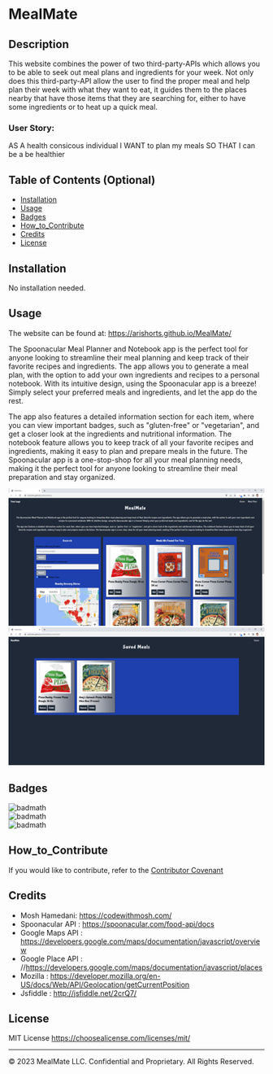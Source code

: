 # MealMate

## Description

This website combines the power of two third-party-APIs which allows you to be able to seek out meal plans and ingredients for your week. Not only does this third-party-API allow the user to find the proper meal and help plan their week with what they want to eat, it guides them to the places nearby that have those items that they are searching for, either to have some ingredients or to heat up a quick meal.

### User Story:

AS A health consicous individual
I WANT to plan my meals
SO THAT I can be a be healthier

## Table of Contents (Optional)

- [Installation](#installation)
- [Usage](#usage)
- [Badges](#badges)
- [How_to_Contribute](#how_to_contribute)
- [Credits](#credits)
- [License](#license)

## Installation

No installation needed.

## Usage

The website can be found at: https://arishorts.github.io/MealMate/

The Spoonacular Meal Planner and Notebook app is the perfect tool for anyone looking to streamline their meal planning and keep track of their favorite recipes and ingredients. The app allows you to generate a meal plan, with the option to add your own ingredients and recipes to a personal notebook. With its intuitive design, using the Spoonacular app is a breeze! Simply select your preferred meals and ingredients, and let the app do the rest.

The app also features a detailed information section for each item, where you can view important badges, such as "gluten-free" or "vegetarian", and get a closer look at the ingredients and nutritional information. The notebook feature allows you to keep track of all your favorite recipes and ingredients, making it easy to plan and prepare meals in the future. The Spoonacular app is a one-stop-shop for all your meal planning needs, making it the perfect tool for anyone looking to streamline their meal preparation and stay organized. <br>

![alt text](./assets/img/218634392-7d9d1725-329f-412b-90d9-d87bca1d1981.png)
![alt text](./assets/img/218634948-65a8d6b6-5e28-48aa-af8b-afc8e5db6f0a.png)

## Badges

![badmath](https://img.shields.io/badge/javascript-60%25-brightgreen)<br>
![badmath](https://img.shields.io/badge/css-20%25-orange)<br>
![badmath](https://img.shields.io/badge/html-20%25-purple)

## How_to_Contribute

If you would like to contribute, refer to the [Contributor Covenant](https://www.contributor-covenant.org/)

## Credits

- Mosh Hamedani: https://codewithmosh.com/
- Spoonacular API : https://spoonacular.com/food-api/docs
- Google Maps API : https://developers.google.com/maps/documentation/javascript/overview
- Google Place API : //https://developers.google.com/maps/documentation/javascript/places
- Mozilla : https://developer.mozilla.org/en-US/docs/Web/API/Geolocation/getCurrentPosition
- Jsfiddle : http://jsfiddle.net/2crQ7/

## License

MIT License https://choosealicense.com/licenses/mit/

---

© 2023 MealMate LLC. Confidential and Proprietary. All Rights Reserved.
